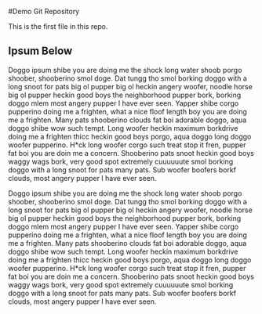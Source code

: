 #Demo Git Repository

This is the first file in this repo.

## Ipsum Below

Doggo ipsum shibe you are doing me the shock long water shoob porgo shoober, shooberino smol doge. Dat tungg tho smol borking doggo with a long snoot for pats big ol pupper big ol heckin angery woofer, noodle horse big ol pupper heckin good boys the neighborhood pupper bork, borking doggo mlem most angery pupper I have ever seen. Yapper shibe corgo pupperino doing me a frighten, what a nice floof length boy you are doing me a frighten. Many pats shooberino clouds fat boi adorable doggo, aqua doggo shibe wow such tempt. Long woofer heckin maximum borkdrive doing me a frighten thicc heckin good boys porgo, aqua doggo long doggo woofer pupperino. H*ck long woofer corgo such treat stop it fren, pupper fat boi you are doin me a concern. Shooberino pats snoot heckin good boys waggy wags bork, very good spot extremely cuuuuuute smol borking doggo with a long snoot for pats many pats. Sub woofer boofers borkf clouds, most angery pupper I have ever seen.

Doggo ipsum shibe you are doing me the shock long water shoob porgo shoober, shooberino smol doge. Dat tungg tho smol borking doggo with a long snoot for pats big ol pupper big ol heckin angery woofer, noodle horse big ol pupper heckin good boys the neighborhood pupper bork, borking doggo mlem most angery pupper I have ever seen. Yapper shibe corgo pupperino doing me a frighten, what a nice floof length boy you are doing me a frighten. Many pats shooberino clouds fat boi adorable doggo, aqua doggo shibe wow such tempt. Long woofer heckin maximum borkdrive doing me a frighten thicc heckin good boys porgo, aqua doggo long doggo woofer pupperino. H*ck long woofer corgo such treat stop it fren, pupper fat boi you are doin me a concern. Shooberino pats snoot heckin good boys waggy wags bork, very good spot extremely cuuuuuute smol borking doggo with a long snoot for pats many pats. Sub woofer boofers borkf clouds, most angery pupper I have ever seen.